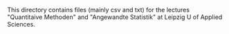 This directory contains files (mainly csv and txt) for the lectures "Quantitaive Methoden" and "Angewandte Statistik" at Leipzig U of Applied Sciences.
